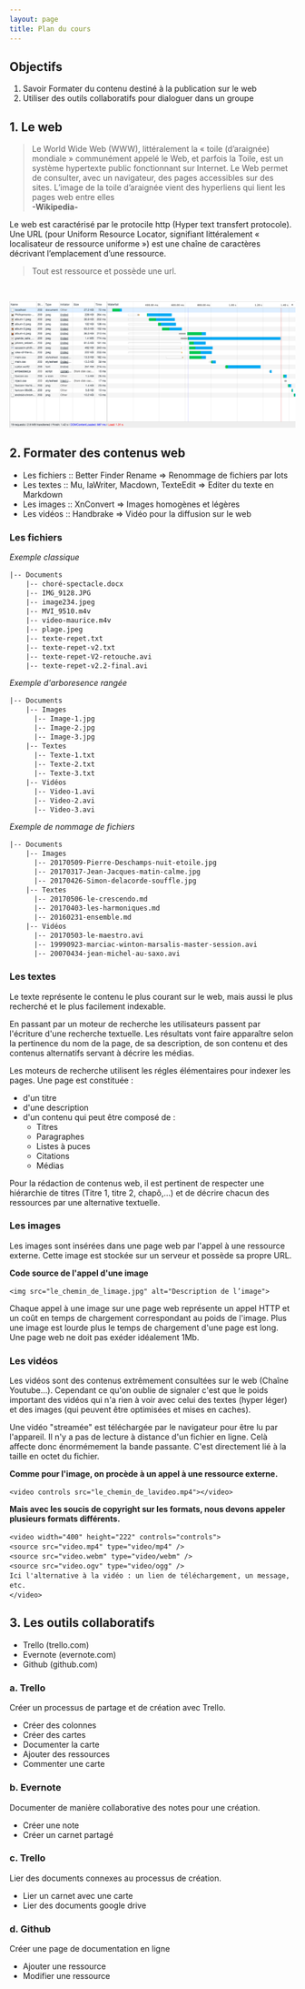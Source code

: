 ```yaml
---
layout: page
title: Plan du cours
---
```


## Objectifs

  1. Savoir Formater du contenu destiné à la publication sur le web
  2. Utiliser des outils collaboratifs pour dialoguer dans un groupe

## 1. Le web

  > Le World Wide Web (WWW), littéralement la « toile (d’araignée) mondiale » communément appelé le Web, et parfois la Toile, est un système hypertexte public fonctionnant sur Internet. Le Web permet de consulter, avec un navigateur, des pages accessibles sur des sites. L’image de la toile d’araignée vient des hyperliens qui lient les pages web entre elles  
  **-Wikipedia-**

Le web est caractérisé par le protocile http (Hyper text transfert protocole). Une URL (pour Uniform Resource Locator, signifiant littéralement « localisateur de ressource uniforme ») est une chaîne de caractères décrivant l’emplacement d’une ressource.

> Tout est ressource et possède une url.

<br>

<a href="/assets/images/chart-data-loading.png">![Data loading](/assets/images/chart-data-loading.png)</a>

## 2. Formater des contenus web

  - Les fichiers :: Better Finder Rename => Renommage de fichiers par lots
  - Les textes :: Mu, IaWriter, Macdown, TexteEdit => Editer du texte en Markdown
  - Les images :: XnConvert => Images homogènes et légères
  - Les vidéos :: Handbrake => Vidéo pour la diffusion sur le web

### Les fichiers

*Exemple classique*

```
|-- Documents  
    |-- choré-spectacle.docx
    |-- IMG_9128.JPG
    |-- image234.jpeg
    |-- MVI_9510.m4v
    |-- video-maurice.m4v
    |-- plage.jpeg
    |-- texte-repet.txt
    |-- texte-repet-v2.txt
    |-- texte-repet-V2-retouche.avi
    |-- texte-repet-v2.2-final.avi
```

*Exemple d'arboresence rangée*

```
|-- Documents
    |-- Images
      |-- Image-1.jpg
      |-- Image-2.jpg
      |-- Image-3.jpg
    |-- Textes
      |-- Texte-1.txt
      |-- Texte-2.txt
      |-- Texte-3.txt
    |-- Vidéos
      |-- Video-1.avi
      |-- Video-2.avi
      |-- Video-3.avi
```

*Exemple de nommage de fichiers*
```
|-- Documents
    |-- Images
      |-- 20170509-Pierre-Deschamps-nuit-etoile.jpg
      |-- 20170317-Jean-Jacques-matin-calme.jpg
      |-- 20170426-Simon-delacorde-souffle.jpg
    |-- Textes
      |-- 20170506-le-crescendo.md
      |-- 20170403-les-harmoniques.md
      |-- 20160231-ensemble.md
    |-- Vidéos
      |-- 20170503-le-maestro.avi
      |-- 19990923-marciac-winton-marsalis-master-session.avi
      |-- 20070434-jean-michel-au-saxo.avi
```

### Les textes

Le texte représente le contenu le plus courant sur le web, mais aussi le plus recherché et le plus facilement indexable.

En passant par un moteur de recherche les utilisateurs passent par l'écriture d'une recherche textuelle. Les résultats vont faire apparaître selon la pertinence du nom de la page, de sa description, de son contenu et des contenus alternatifs servant à décrire les médias.

Les moteurs de recherche utilisent les régles élémentaires pour indexer les pages. Une page est constituée : 

- d'un titre
- d'une description
- d'un contenu qui peut être composé de :
  - Titres
  - Paragraphes
  - Listes à puces
  - Citations
  - Médias

Pour la rédaction de contenus web, il est pertinent de respecter une hiérarchie de titres (Titre 1, titre 2, chapô,…) et de décrire chacun des ressources par une alternative textuelle.

### Les images

Les images sont insérées dans une page web par l'appel à une ressource externe. Cette image est stockée sur un serveur et possède sa propre URL.

**Code source de l'appel d'une image**

`<img src="le_chemin_de_limage.jpg" alt="Description de l’image">`

Chaque appel à une image sur une page web représente un appel HTTP et un coût en temps de chargement correspondant au poids de l'image. Plus une image est lourde plus le temps de chargement d'une page est long. Une page web ne doit pas exéder idéalement 1Mb.

### Les vidéos

Les vidéos sont des contenus extrêmement consultées sur le web (Chaîne Youtube…). Cependant ce qu'on oublie de signaler c'est que le poids important des vidéos qui n'a rien à voir avec celui des textes (hyper léger) et des images (qui peuvent être optimisées et mises en caches).

Une vidéo "streamée" est téléchargée par le navigateur pour être lu par l'appareil. Il n'y a pas de lecture à distance d'un fichier en ligne. Celà affecte donc énormémement la bande passante. C'est directement lié à la taille en octet du fichier.

**Comme pour l'image, on procède à un appel à une ressource externe.**

`<video controls src="le_chemin_de_lavideo.mp4"></video>`

**Mais avec les soucis de copyright sur les formats, nous devons appeler plusieurs formats différents.**

`<video width="400" height="222" controls="controls">`  
  `<source src="video.mp4" type="video/mp4" />`  
  `<source src="video.webm" type="video/webm" />`    
  `<source src="video.ogv" type="video/ogg" />`  
  `Ici l'alternative à la vidéo : un lien de téléchargement, un message, etc.`  
`</video>`



## 3. Les outils collaboratifs

  - Trello (trello.com)
  - Evernote (evernote.com)
  - Github (github.com)

### a. Trello

Créer un processus de partage et de création avec Trello.

 - Créer des colonnes
 - Créer des cartes
 - Documenter la carte
 - Ajouter des ressources
 - Commenter une carte

### b. Evernote

Documenter de manière collaborative des notes pour une création.

 - Créer une note
 - Créer un carnet partagé

### c. Trello

Lier des documents connexes au processus de création.

 - Lier un carnet avec une carte
 - Lier des documents google drive

### d. Github

Créer une page de documentation en ligne

 - Ajouter une ressource
 - Modifier une ressource